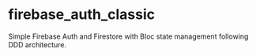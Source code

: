# firebase_auth_classic

Simple Firebase Auth and Firestore with Bloc state management following DDD architecture.


